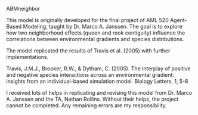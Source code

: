 ABMneighbor

This model is originally developed for the final project of AML 520 Agent-Based Modeling, taught by Dr. Marco A. Janssen. The goal is to explore how two neighborhood effects (queen and rook contiguity) influence the correlations between environmental gradients and species distributions. 

The model replicated the results of Travis et al. (2005) with further implementations.

Travis, J.M.J., Brooker, R.W., & Dytham, C. (2005). The interplay of positive and negative species interactions across an environmental gradient: insights from an individual-based simulation model. Biology Letters, 1, 5-8

I received lots of helps in replicating and revising this model from Dr. Marco A. Janssen and the TA, Nathan Rollins. Without their helps, the project cannot be completed. Any remaining errors are my responsibility.
